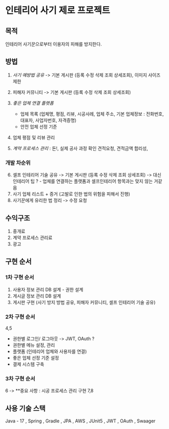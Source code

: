 
# 인테리어 사기 제로 프로젝트 

## 목적
인테리어 사기꾼으로부터 이용자의 피해를 방지한다.

## 방법
   1. *사기 예방법 공유*            -> 기본 게시판 (등록 수정 삭제 조회 상세조회), 이미지 사이즈 제한
   2. 피해자 커뮤니티               -> 기본 게시판 (등록 수정 삭제 조회 상세조회)

   3. *좋은 업체 연결 플랫폼*
         - 업체 목록 (업체명, 평점, 리뷰, 시공사례, 업체 주소, 기본 업체정보 : 전화번호, 대표자, 사업자번호, 자격증명)
         - 안전 업체 선정 기준 
   4. 업체 평점 및 리뷰 관리

   5. *계약 프로세스 관리* : 돈!, 실제 공사 과정 확인
         견적요청, 견적금액 합리성, 

### 개발 차순위 
   6. 셀프 인테리어 기술 공유         -> 기본 게시판 (등록 수정 삭제 조회 상세조회)
     -> 대신 인테리어 팁 ? - 업체를 연결하는 플랫폼과 셀프인테리어 항목과는 맞지 않는 거같음
   7. 사기 업체 리스트 + 증거 (고발로 인한 법의 위험을 피해서 진행)
   8. 사기꾼에게 유리한 법 정리 -> 수정 요청

## 수익구조
1. 중개료
2. 계약 프로세스 관리료
3. 광고

## 구현 순서
### 1차 구현 순서
1. 사용자 정보 관리 DB 설계 - 권한 설계
2. 게시글 정보 관리 DB 설계
3. 게시판 구현 (사기 방지 방법 공유, 피해자 커뮤니티, 셀프 인테리어 기술 공유)

### 2차 구현 순서
4,5
- 권한별 로그인/ 로그아웃  -> JWT, OAuth ?
- 권한별 메뉴 설정, 관리
- 플랫폼 (인테리어 업체와 사용자를 연결)
- 좋은 업체 선정 기준 설정
- 결제 시스템 구축

### 3차 구현 순서
6 -> **중요 사항 : 시공 프로세스 관리 구현
7,8


## 사용 기술 스택
Java - 17
, Spring
, Gradle
, JPA
, AWS
, JUnit5
, JWT
, OAuth
, Swaager
